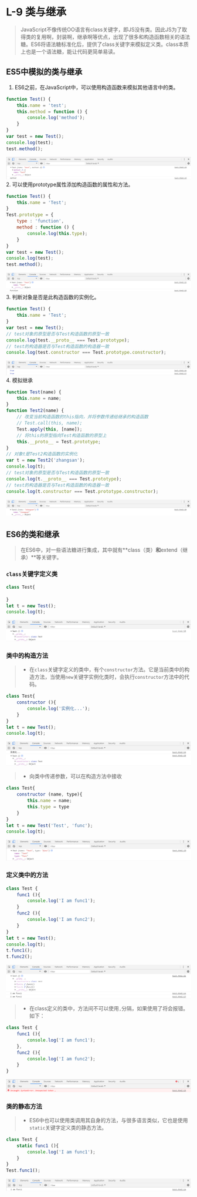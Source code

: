 # L-9 类与继承
> JavaScript不像传统OO语言有class关键字，即JS没有类。因此JS为了取得类的复用啊，封装啊，继承啊等优点，出现了很多和构造函数相关的语法糖。ES6将语法糖标准化后，提供了class关键字来模拟定义类。class本质上也是一个语法糖，能让代码更简单易读。
## ES5中模拟的类与继承
1. ES6之前，在JavaScript中，可以使用构造函数来模拟其他语言中的类。
```js
function Test() {
    this.name = 'test';
    this.method = function () {
        console.log('method');
    }
}
var test = new Test();
console.log(test);
test.method();
```
![avatar](./images/class/1.png)
2. 可以使用prototype属性添加构造函数的属性和方法。
```js
function Test() {
    this.name = 'Test';
}
Test.prototype = {
    type : 'function',
    method : function () {
        console.log(this.type);
    }
}
var test = new Test();
console.log(test);
test.method();
```
![avatar](./images/class/2.png)
3. 判断对象是否是此构造函数的实例化。
```js
function Test() {
    this.name = 'Test';
}
var test = new Test();
// test对象的原型是否与Test构造函数的原型一致
console.log(test.__proto__ === Test.prototype);
// test的构造器是否与Test构造函数的构造器一致
console.log(test.constructor === Test.prototype.constructor);
```
![avatar](./images/class/3.png)
4. 模拟继承
```js
function Test(name) {
    this.name = name;
}
function Test2(name) {
    // 改变当前构造函数的this指向，并将参数传递给继承的构造函数
    // Test.call(this, name);
    Test.apply(this, [name]);
    // 将this的原型指向Test构造函数的原型上
    this.__proto__ = Test.prototype;
}
// 对象t是Test2构造函数的实例化
var t = new Test2('zhangsan');
console.log(t);
// test对象的原型是否与Test构造函数的原型一致
console.log(t.__proto__ === Test.prototype);
// test的构造器是否与Test构造函数的构造器一致
console.log(t.constructor === Test.prototype.constructor);
```
![avatar](./images/class/4.png)
## ES6的类和继承
> 在ES6中，对一些语法糖进行集成，其中就有**class（类）**和**extend（继承）**等关键字。
### `class`关键字定义类
```js
class Test{

}
let t = new Test();
console.log(t);
```
![avatar](./images/class/5.png)
### 类中的构造方法
> * 在`class`关键字定义的类中，有个`constructor`方法。它是当前类中的构造方法，当使用`new`关键字实例化类时，会执行`constructor`方法中的代码。
```js
class Test{
    constructor (){
        console.log('实例化...');
    }
}
let t = new Test();
console.log(t);
```
![avatar](./images/class/6.png)
> * 向类中传递参数，可以在构造方法中接收
```js
class Test{
    constructor (name, type){
        this.name = name;
        this.type = type
    }
}
let t = new Test('Test', 'func');
console.log(t);
```
![avatar](./images/class/7.png)
### 定义类中的方法
```js
class Test {
    func1 (){
        console.log('I am func1');
    }
    func2 (){
        console.log('I am func2');
    }
}
let t = new Test();
console.log(t);
t.func1();
t.func2();
```
![avatar](./images/class/8.png)
> * 在class定义的类中，方法间不可以使用`,`分隔，如果使用了将会报错。如下：
```js
class Test {
    func1 (){
        console.log('I am func1');
    },
    func2 (){
        console.log('I am func2');
    }
}
```
![avatar](./images/class/9.png)
### 类的静态方法
> * ES6中也可以使用类调用其自身的方法，与很多语言类似，它也是使用`static`关键字定义类的静态方法。
```js
class Test {
    static func1 (){
        console.log('I am func1');
    }
}
Test.func1();
```
![avatar](./images/class/10.png)